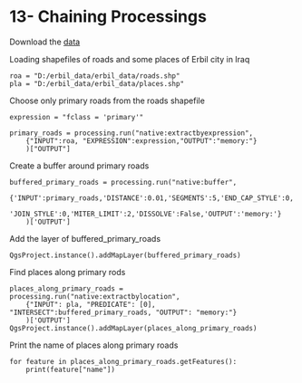 # 13- Chaining Processings

Download the  [data](https://github.com/Azad77/Python_qgis/blob/main/Data/places%26roads.zip) 

Loading shapefiles of roads and some places of Erbil city in Iraq
```
roa = "D:/erbil_data/erbil_data/roads.shp"
pla = "D:/erbil_data/erbil_data/places.shp"
```
Choose only primary roads from the roads shapefile

```
expression = "fclass = 'primary'"

primary_roads = processing.run("native:extractbyexpression",
	{"INPUT":roa, "EXPRESSION":expression,"OUTPUT":"memory:"}
	)["OUTPUT"]
```

Create a buffer around primary roads

```
buffered_primary_roads = processing.run("native:buffer",
    {'INPUT':primary_roads,'DISTANCE':0.01,'SEGMENTS':5,'END_CAP_STYLE':0,
    'JOIN_STYLE':0,'MITER_LIMIT':2,'DISSOLVE':False,'OUTPUT':'memory:'}
    )['OUTPUT']
```
Add the layer of buffered_primary_roads

```
QgsProject.instance().addMapLayer(buffered_primary_roads)
```
Find places along primary rods

```
places_along_primary_roads = processing.run("native:extractbylocation",
	{"INPUT": pla, "PREDICATE": [0], "INTERSECT":buffered_primary_roads, "OUTPUT": "memory:"}
	)['OUTPUT']
QgsProject.instance().addMapLayer(places_along_primary_roads)
```

Print the name of places along primary roads

```
for feature in places_along_primary_roads.getFeatures():
    print(feature["name"])
```